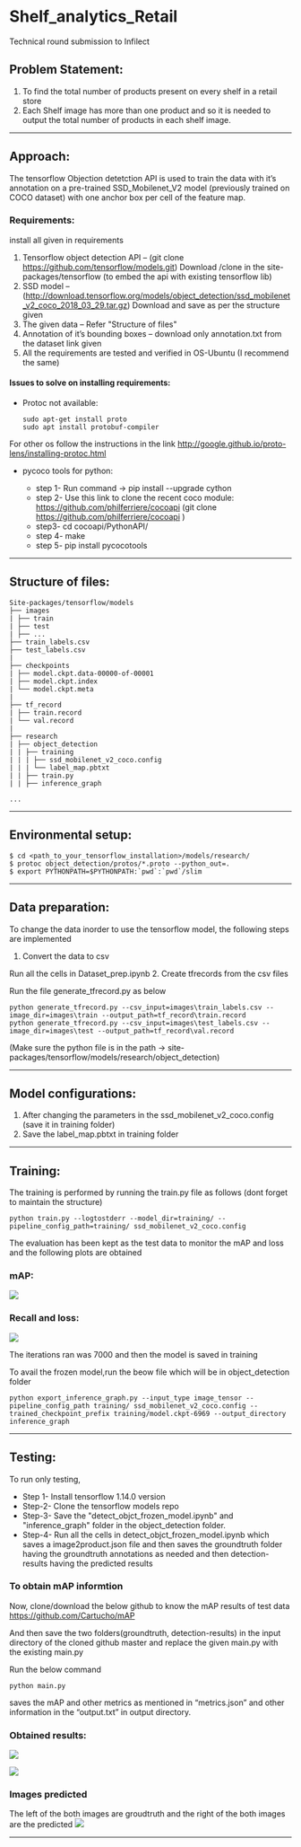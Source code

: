 # Shelf_analytics_Retail
Technical round submission to Infilect
## Problem Statement:
  1.	To find the total number of products present on every shelf in a retail store
  2.	Each Shelf image has more than one product and so it is needed to output the total number of products in each shelf image.
***
## Approach:

The tensorflow Objection detetction API is used to train the data with it’s annotation on a pre-trained SSD_Mobilenet_V2 model (previously trained on COCO dataset) with one anchor box per cell of the feature map. 

### Requirements:
install all given in requirements
1. Tensorflow object detection API – (git clone https://github.com/tensorflow/models.git) 
  Download /clone in the site-packages/tensorflow (to embed the api with existing tensorflow lib)
2. SSD model – (http://download.tensorflow.org/models/object_detection/ssd_mobilenet_v2_coco_2018_03_29.tar.gz)
  Download and save as per the structure given
3. The given data – Refer "Structure of files"
4.	Annotation of it’s bounding boxes – download only annotation.txt from the dataset link given
5. All the requirements are tested and verified in OS-Ubuntu (I recommend the same)

#### Issues to solve on installing requirements:
* Protoc not available:
  ```
  sudo apt-get install proto
  sudo apt install protobuf-compiler
  ```
For other os follow the instructions in the link http://google.github.io/proto-lens/installing-protoc.html
* pycoco tools for python:

  - step 1- Run command -> pip install --upgrade cython
  - step 2-  Use this link to clone the recent coco module: https://github.com/philferriere/cocoapi
           (git clone https://github.com/philferriere/cocoapi )
  - step3- cd cocoapi/PythonAPI/
  - step 4- make
  - step 5- pip install pycocotools

***
## Structure of files:
```
Site-packages/tensorflow/models
├── images
| ├── train
| ├── test
| ├── ... 
├── train_labels.csv
├── test_labels.csv
|
├── checkpoints
| ├── model.ckpt.data-00000-of-00001
| ├── model.ckpt.index
| └── model.ckpt.meta
|
├── tf_record
| ├── train.record
| └── val.record
|
├── research
| ├── object_detection
| | ├── training
| | | ├── ssd_mobilenet_v2_coco.config
| | | └── label_map.pbtxt
| | ├── train.py
| | ├── inference_graph

...
```
***
## Environmental setup:

```
$ cd <path_to_your_tensorflow_installation>/models/research/
$ protoc object_detection/protos/*.proto --python_out=.
$ export PYTHONPATH=$PYTHONPATH:`pwd`:`pwd`/slim

```
***
## Data preparation:
To change the data inorder to use the tensorflow model, the following steps are implemented
1.	Convert the data to csv

Run all the cells in Dataset_prep.ipynb
2.	Create tfrecords from the csv files

Run the file generate_tfrecord.py as below
```
python generate_tfrecord.py --csv_input=images\train_labels.csv --image_dir=images\train --output_path=tf_record\train.record
python generate_tfrecord.py --csv_input=images\test_labels.csv --image_dir=images\test --output_path=tf_record\val.record
```
(Make sure the python file is in the path -> site-packages/tensorflow/models/research/object_detection)
***
## Model configurations:
1.	After changing the parameters in the ssd_mobilenet_v2_coco.config (save it in training folder)
2.	Save the label_map.pbtxt in training folder 
***
## Training:
The training is performed by running the train.py file as follows (dont forget to maintain the structure)
```
python train.py --logtostderr --model_dir=training/ --pipeline_config_path=training/ ssd_mobilenet_v2_coco.config
```
The evaluation has been kept as the test data to monitor the mAP and loss and the following plots are obtained
### mAP:
![](images/mAP.png)
### Recall and loss:
![](images/recandloss.png)

The iterations ran was 7000 and then the model is saved in training 

To avail the frozen model,run the beow file which will be in object_detection folder
```
python export_inference_graph.py --input_type image_tensor --pipeline_config_path training/ ssd_mobilenet_v2_coco.config --trained_checkpoint_prefix training/model.ckpt-6969 --output_directory inference_graph
```
***

## Testing:
To run only testing,
- Step 1- Install tensorflow 1.14.0 version
- Step-2- Clone the tensorflow models repo
- Step-3- Save the "detect_objct_frozen_model.ipynb" and "inference_graph" folder in the object_detection folder.
- Step-4- Run all the  cells in detect_objct_frozen_model.ipynb which saves a image2product.json file and then saves the groundtruth folder having the groundtruth annotations as needed and then detection-results having the predicted results

### To obtain mAP informtion
Now, clone/download the below github to know the mAP results of test data
https://github.com/Cartucho/mAP

And then save the two folders(groundtruth, detection-results) in the input directory of the cloned github master and replace the given main.py with the existing main.py

Run the below command
```
python main.py
```
saves the mAP and other metrics as mentioned in “metrics.json” and other information in the “output.txt” in output directory.

### Obtained results:

![](images/test_results.png)

![](images/PRcurve.png)
### Images predicted
The left of the both images are groudtruth and the right of the both images are the predicted
![](images/image_results.png)
***


